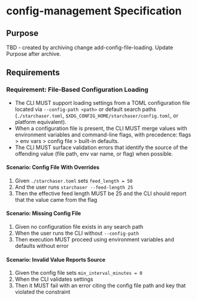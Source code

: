 # config-management Specification

## Purpose
TBD - created by archiving change add-config-file-loading. Update Purpose after archive.
## Requirements
### Requirement: File-Based Configuration Loading
- The CLI MUST support loading settings from a TOML configuration file located via `--config-path <path>` or default search paths (`./starchaser.toml`, `$XDG_CONFIG_HOME/starchaser/config.toml`, or platform equivalent).
- When a configuration file is present, the CLI MUST merge values with environment variables and command-line flags, with precedence: flags > env vars > config file > built-in defaults.
- The CLI MUST surface validation errors that identify the source of the offending value (file path, env var name, or flag) when possible.

#### Scenario: Config File With Overrides
1. Given `./starchaser.toml` sets `feed_length = 50`
2. And the user runs `starchaser --feed-length 25`
3. Then the effective feed length MUST be 25 and the CLI should report that the value came from the flag

#### Scenario: Missing Config File
1. Given no configuration file exists in any search path
2. When the user runs the CLI without `--config-path`
3. Then execution MUST proceed using environment variables and defaults without error

#### Scenario: Invalid Value Reports Source
1. Given the config file sets `min_interval_minutes = 0`
2. When the CLI validates settings
3. Then it MUST fail with an error citing the config file path and key that violated the constraint

